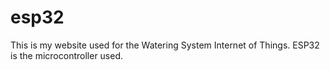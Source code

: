 # esp32
This is my website used for the Watering System Internet of Things.
ESP32 is the microcontroller used.
